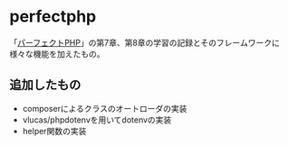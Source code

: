 # perfectphp

「[パーフェクトPHP](https://gihyo.jp/book/2010/978-4-7741-4437-5/support "パーフェクトPHPサポートページ")」の第7章、第8章の学習の記録とそのフレームワークに様々な機能を加えたもの。

## 追加したもの

- composerによるクラスのオートローダの実装
- vlucas/phpdotenvを用いてdotenvの実装
- helper関数の実装
